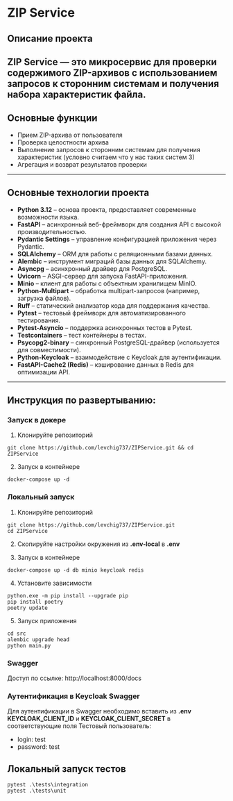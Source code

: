 # ZIP Service
## Описание проекта

**ZIP Service** — это микросервис для проверки содержимого ZIP-архивов с использованием запросов к сторонним системам и получения набора характеристик файла.
---

## Основные функции

- Прием ZIP-архива от пользователя 
- Проверка целостности архива 
- Выполнение запросов к сторонним системам для получения характеристик (условно считаем что у нас таких систем 3)
- Агрегация и возврат результатов проверки

---

## Основные технологии проекта
- **Python 3.12** – основа проекта, предоставляет современные возможности языка.  
- **FastAPI** – асинхронный веб-фреймворк для создания API с высокой производительностью.  
- **Pydantic Settings** – управление конфигурацией приложения через Pydantic.  
- **SQLAlchemy** – ORM для работы с реляционными базами данных.  
- **Alembic** – инструмент миграций базы данных для SQLAlchemy.  
- **Asyncpg** – асинхронный драйвер для PostgreSQL.  
- **Uvicorn** – ASGI-сервер для запуска FastAPI-приложения.  
- **Minio** – клиент для работы с объектным хранилищем MinIO.  
- **Python-Multipart** – обработка multipart-запросов (например, загрузка файлов).  
- **Ruff** – статический анализатор кода для поддержания качества.  
- **Pytest** – тестовый фреймворк для автоматизированного тестирования.  
- **Pytest-Asyncio** – поддержка асинхронных тестов в Pytest.  
- **Testcontainers** – тест контейнеры в тестах.  
- **Psycopg2-binary** – синхронный PostgreSQL-драйвер (используется для совместимости).  
- **Python-Keycloak** – взаимодействие с Keycloak для аутентификации.  
- **FastAPI-Cache2 (Redis)** – кэширование данных в Redis для оптимизации API. 

--- 

## Инструкция по развертыванию:
### Запуск в докере
1. Клонируйте репозиторий

```shell
git clone https://github.com/levchig737/ZIPService.git && cd ZIPService
```

2. Запуск в контейнере

```shell
docker-compose up -d
```


### Локальный запуск
1. Клонируйте репозиторий

```shell
git clone https://github.com/levchig737/ZIPService.git 
cd ZIPService
```

2. Скопируйте настройки окружения из **.env-local** в **.env**

3. Запуск в контейнере

```shell
docker-compose up -d db minio keycloak redis
```

4. Установите зависимости

```shell
python.exe -m pip install --upgrade pip
pip install poetry
poetry update
```

5. Запуск приложения

```shell
cd src
alembic upgrade head  
python main.py
```

### Swagger
Доступ по ссылке: http://localhost:8000/docs


### Аутентификация в Keycloak Swagger
Для аутентификации в Swagger необходимо вставить из **.env** **KEYCLOAK_CLIENT_ID** и **KEYCLOAK_CLIENT_SECRET** в соответствующие поля
Тестовый пользователь:
- login: test
- password: test


## Локальный запуск тестов
```shell
pytest .\tests\integration
pytest .\tests\unit
```
